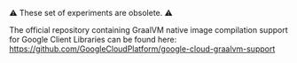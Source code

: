 :warning: These set of experiments are obsolete. :warning:

The official repository containing GraalVM native image compilation support for Google Client Libraries can be found here: https://github.com/GoogleCloudPlatform/google-cloud-graalvm-support
